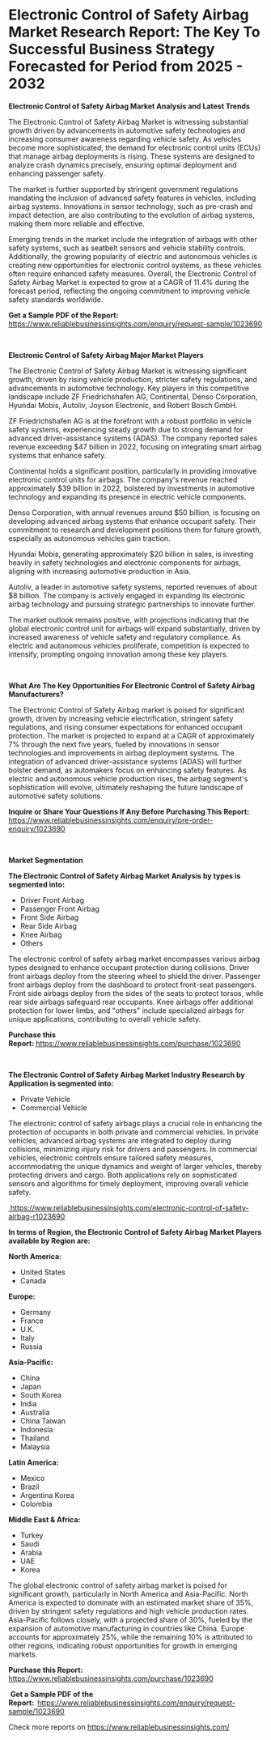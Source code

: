 <p><h1>Electronic Control of Safety Airbag Market Research Report: The Key To Successful Business Strategy Forecasted for Period from 2025 - 2032</h1></p><p><strong>Electronic Control of Safety Airbag Market Analysis and Latest Trends</strong></p>
<p><p>The Electronic Control of Safety Airbag Market is witnessing substantial growth driven by advancements in automotive safety technologies and increasing consumer awareness regarding vehicle safety. As vehicles become more sophisticated, the demand for electronic control units (ECUs) that manage airbag deployments is rising. These systems are designed to analyze crash dynamics precisely, ensuring optimal deployment and enhancing passenger safety.</p><p>The market is further supported by stringent government regulations mandating the inclusion of advanced safety features in vehicles, including airbag systems. Innovations in sensor technology, such as pre-crash and impact detection, are also contributing to the evolution of airbag systems, making them more reliable and effective.</p><p>Emerging trends in the market include the integration of airbags with other safety systems, such as seatbelt sensors and vehicle stability controls. Additionally, the growing popularity of electric and autonomous vehicles is creating new opportunities for electronic control systems, as these vehicles often require enhanced safety measures. Overall, the Electronic Control of Safety Airbag Market is expected to grow at a CAGR of 11.4% during the forecast period, reflecting the ongoing commitment to improving vehicle safety standards worldwide.</p></p>
<p><strong>Get a Sample PDF of the Report:&nbsp;</strong> <a href="https://www.reliablebusinessinsights.com/enquiry/request-sample/1023690?utm_campaign=2274&utm_medium=2&utm_source=Github&utm_content=ia&utm_term=07032025&utm_id=electronic-control-of-safety-airbag">https://www.reliablebusinessinsights.com/enquiry/request-sample/1023690</a></p>
<p>&nbsp;</p>
<p><strong>Electronic Control of Safety Airbag Major Market Players</strong></p>
<p><p>The Electronic Control of Safety Airbag Market is witnessing significant growth, driven by rising vehicle production, stricter safety regulations, and advancements in automotive technology. Key players in this competitive landscape include ZF Friedrichshafen AG, Continental, Denso Corporation, Hyundai Mobis, Autoliv, Joyson Electronic, and Robert Bosch GmbH.</p><p>ZF Friedrichshafen AG is at the forefront with a robust portfolio in vehicle safety systems, experiencing steady growth due to strong demand for advanced driver-assistance systems (ADAS). The company reported sales revenue exceeding $47 billion in 2022, focusing on integrating smart airbag systems that enhance safety.</p><p>Continental holds a significant position, particularly in providing innovative electronic control units for airbags. The company's revenue reached approximately $39 billion in 2022, bolstered by investments in automotive technology and expanding its presence in electric vehicle components. </p><p>Denso Corporation, with annual revenues around $50 billion, is focusing on developing advanced airbag systems that enhance occupant safety. Their commitment to research and development positions them for future growth, especially as autonomous vehicles gain traction.</p><p>Hyundai Mobis, generating approximately $20 billion in sales, is investing heavily in safety technologies and electronic components for airbags, aligning with increasing automotive production in Asia.</p><p>Autoliv, a leader in automotive safety systems, reported revenues of about $8 billion. The company is actively engaged in expanding its electronic airbag technology and pursuing strategic partnerships to innovate further.</p><p>The market outlook remains positive, with projections indicating that the global electronic control unit for airbags will expand substantially, driven by increased awareness of vehicle safety and regulatory compliance. As electric and autonomous vehicles proliferate, competition is expected to intensify, prompting ongoing innovation among these key players.</p></p>
<p>&nbsp;</p>
<p><strong>What Are The Key Opportunities For Electronic Control of Safety Airbag Manufacturers?</strong></p>
<p><p>The Electronic Control of Safety Airbag market is poised for significant growth, driven by increasing vehicle electrification, stringent safety regulations, and rising consumer expectations for enhanced occupant protection. The market is projected to expand at a CAGR of approximately 7% through the next five years, fueled by innovations in sensor technologies and improvements in airbag deployment systems. The integration of advanced driver-assistance systems (ADAS) will further bolster demand, as automakers focus on enhancing safety features. As electric and autonomous vehicle production rises, the airbag segment's sophistication will evolve, ultimately reshaping the future landscape of automotive safety solutions.</p></p>
<p><strong>Inquire or Share Your Questions If Any Before Purchasing This Report:</strong> <a href="https://www.reliablebusinessinsights.com/enquiry/pre-order-enquiry/1023690?utm_campaign=2274&utm_medium=2&utm_source=Github&utm_content=ia&utm_term=07032025&utm_id=electronic-control-of-safety-airbag">https://www.reliablebusinessinsights.com/enquiry/pre-order-enquiry/1023690</a></p>
<p>&nbsp;</p>
<p><strong>Market Segmentation</strong></p>
<p><strong>The Electronic Control of Safety Airbag Market Analysis by types is segmented into:</strong></p>
<p><ul><li>Driver Front Airbag</li><li>Passenger Front Airbag</li><li>Front Side Airbag</li><li>Rear Side Airbag</li><li>Knee Airbag</li><li>Others</li></ul></p>
<p><p>The electronic control of safety airbag market encompasses various airbag types designed to enhance occupant protection during collisions. Driver front airbags deploy from the steering wheel to shield the driver. Passenger front airbags deploy from the dashboard to protect front-seat passengers. Front side airbags deploy from the sides of the seats to protect torsos, while rear side airbags safeguard rear occupants. Knee airbags offer additional protection for lower limbs, and "others" include specialized airbags for unique applications, contributing to overall vehicle safety.</p></p>
<p><strong>Purchase this Report:&nbsp;</strong><a href="https://www.reliablebusinessinsights.com/purchase/1023690?utm_campaign=2274&utm_medium=2&utm_source=Github&utm_content=ia&utm_term=07032025&utm_id=electronic-control-of-safety-airbag">https://www.reliablebusinessinsights.com/purchase/1023690</a></p>
<p>&nbsp;</p>
<p><strong>The Electronic Control of Safety Airbag Market Industry Research by Application is segmented into:</strong></p>
<p><ul><li>Private Vehicle</li><li>Commercial Vehicle</li></ul></p>
<p><p>The electronic control of safety airbags plays a crucial role in enhancing the protection of occupants in both private and commercial vehicles. In private vehicles, advanced airbag systems are integrated to deploy during collisions, minimizing injury risk for drivers and passengers. In commercial vehicles, electronic controls ensure tailored safety measures, accommodating the unique dynamics and weight of larger vehicles, thereby protecting drivers and cargo. Both applications rely on sophisticated sensors and algorithms for timely deployment, improving overall vehicle safety.</p></p>
<p><a href="https://www.reliablebusinessinsights.com/electronic-control-of-safety-airbag-r1023690?utm_campaign=2274&utm_medium=2&utm_source=Github&utm_content=ia&utm_term=07032025&utm_id=electronic-control-of-safety-airbag">&nbsp;https://www.reliablebusinessinsights.com/electronic-control-of-safety-airbag-r1023690</a></p>
<p><strong>In terms of Region, the Electronic Control of Safety Airbag Market Players available by Region are:</strong></p>
<p>
    <p> <strong> North America: </strong>
        <ul>
            <li>United States</li>
            <li>Canada</li>
        </ul>
        </p> 
    <p> <strong> Europe: </strong>
        <ul>
            <li>Germany</li>
            <li>France</li>
            <li>U.K.</li>
            <li>Italy</li>
            <li>Russia</li>
        </ul>
        </p> 
    <p> <strong> Asia-Pacific: </strong>
        <ul>
            <li>China</li>
            <li>Japan</li>
            <li>South Korea</li>
            <li>India</li>
            <li>Australia</li>
            <li>China Taiwan</li>
            <li>Indonesia</li>
            <li>Thailand</li>
            <li>Malaysia</li>
        </ul>
        </p> 
    <p> <strong> Latin America: </strong>
        <ul>
            <li>Mexico</li>
            <li>Brazil</li>
            <li>Argentina Korea</li>
            <li>Colombia</li>
        </ul>
        </p> 
    <p> <strong> Middle East & Africa: </strong>
        <ul>
            <li>Turkey</li>
            <li>Saudi</li>
            <li>Arabia</li>
            <li>UAE</li>
            <li>Korea</li>
        </ul>
    </p>
    </p>
<p><p>The global electronic control of safety airbag market is poised for significant growth, particularly in North America and Asia-Pacific. North America is expected to dominate with an estimated market share of 35%, driven by stringent safety regulations and high vehicle production rates. Asia-Pacific follows closely, with a projected share of 30%, fueled by the expansion of automotive manufacturing in countries like China. Europe accounts for approximately 25%, while the remaining 10% is attributed to other regions, indicating robust opportunities for growth in emerging markets.</p></p>
<p><strong>Purchase this Report: </strong><a href="https://www.reliablebusinessinsights.com/purchase/1023690?utm_campaign=2274&utm_medium=2&utm_source=Github&utm_content=ia&utm_term=07032025&utm_id=electronic-control-of-safety-airbag">https://www.reliablebusinessinsights.com/purchase/1023690</a></p>
<p>&nbsp;<strong>Get a Sample PDF of the Report:&nbsp;&nbsp;</strong><a href="https://www.reliablebusinessinsights.com/enquiry/request-sample/1023690?utm_campaign=2274&utm_medium=2&utm_source=Github&utm_content=ia&utm_term=07032025&utm_id=electronic-control-of-safety-airbag">https://www.reliablebusinessinsights.com/enquiry/request-sample/1023690</a></p>
<p><strong></strong></p>
<p>Check more reports on <a href="https://www.reliablebusinessinsights.com/?utm_campaign=2274&utm_medium=2&utm_source=Github&utm_content=ia&utm_term=07032025&utm_id=electronic-control-of-safety-airbag">https://www.reliablebusinessinsights.com/</a></p>